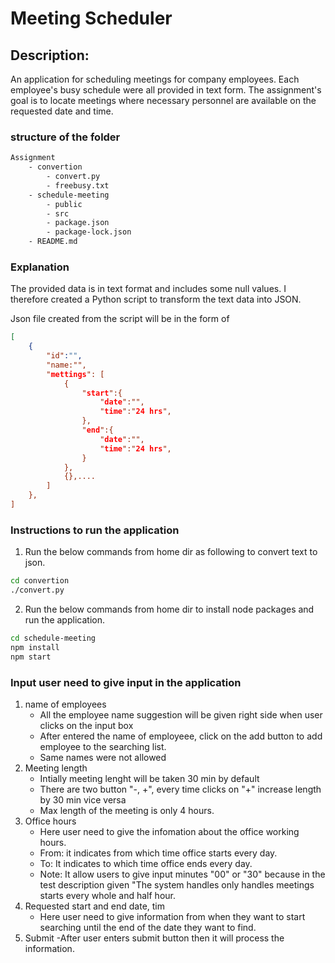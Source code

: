 # Meeting Scheduler

## Description:
An application for scheduling meetings for company employees. Each employee's busy schedule were all provided in text form. The assignment's goal is to locate meetings where necessary personnel are available on the requested date and time.

### structure of the folder

```bash
Assignment
    - convertion
        - convert.py
        - freebusy.txt
    - schedule-meeting
        - public
        - src
        - package.json
        - package-lock.json
    - README.md
```
### Explanation

The provided data is in text format and includes some null values. I therefore created a Python script to transform the text data into JSON.

Json file created from the script will be in the form of
```json
[
    {
        "id":"",
        "name:"",
        "mettings": [
            {
                "start":{
                    "date":"",
                    "time":"24 hrs", 
                },
                "end":{
                    "date":"",
                    "time":"24 hrs",
                }
            },
            {},....
        ]
    },
]
```

### Instructions to run the application

1. Run the below commands from home dir as following to convert text to json.
```bash
cd convertion
./convert.py
```
2. Run the below commands from home dir to install node packages and run the application.
```bash
cd schedule-meeting 
npm install
npm start
```

### Input user need to give input in the application

1. name of employees
    - All the employee name suggestion will be given right side when user clicks on the input box
    - After entered the name of employeee, click on the add button to add employee to the searching list.
    - Same names were not allowed
2. Meeting length
    - Intially meeting lenght will be taken 30 min by default
    - There are two button "-, +", every time clicks on "+" increase length by 30 min vice versa
    - Max length of the meeting is only 4 hours.
3. Office hours
    - Here user need to give the infomation about the office working hours.
    - From: it indicates from which time office starts every day.
    - To: It indicates to which time office ends every day.
    - Note: It allow users to give input minutes "00" or "30" because in the test description given "The system handles only handles meetings starts every whole and half hour.
4. Requested start and end date, tim
    - Here user need to give information from when they want to start searching until the end of the date they want to find.
5. Submit
    -After user enters submit button then it will process the information.


    
    

